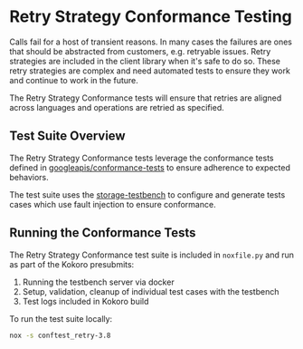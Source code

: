 # Retry Strategy Conformance Testing

Calls fail for a host of transient reasons. In many cases the failures are ones that should be abstracted from customers, e.g. retryable issues. Retry strategies are included in the client library when it's safe to do so. These retry strategies are complex and need automated tests to ensure they work and continue to work in the future.

The Retry Strategy Conformance tests will ensure that retries are aligned across languages and operations are retried as specified.

## Test Suite Overview

The Retry Strategy Conformance tests leverage the conformance tests defined in [googleapis/conformance-tests](https://github.com/googleapis/conformance-tests/blob/master/storage/v1/retry_tests.json) to ensure adherence to expected behaviors.

The test suite uses the [storage-testbench](https://github.com/googleapis/storage-testbench)
to configure and generate tests cases which use fault injection to ensure conformance.

## Running the Conformance Tests

The Retry Strategy Conformance test suite is included in `noxfile.py` and run as part of the Kokoro presubmits:
1. Running the testbench server via docker
2. Setup, validation, cleanup of individual test cases with the testbench
3. Test logs included in Kokoro build

To run the test suite locally:
```bash
nox -s conftest_retry-3.8
```
